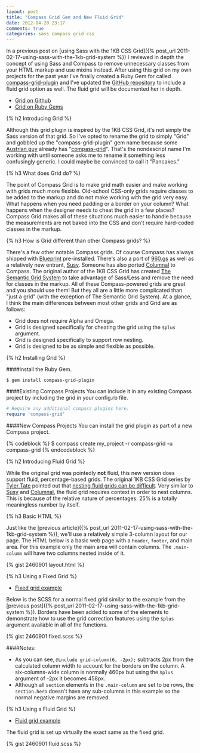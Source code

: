 ```yaml
---
layout: post
title: "Compass Grid Gem and New Fluid Grid"
date: 2012-04-20 23:17
comments: true
categories: sass compass grid css
---
```

In a previous post on [using Sass with the 1KB CSS Grid]({% post_url 2011-02-17-using-sass-with-the-1kb-grid-system %}) I reviewed in depth the concept of using Sass and Compass to remove unnecessary classes from your HTML markup and use mixins instead. After using this grid on my own projects for the past year I've finally created a Ruby Gem for called [compass-grid-plugin](http://rubygems.org/gems/compass-grid-plugin) and I've updated the [GitHub repository](https://github.com/heygrady/1KB-SCSS-Grid) to include a fluid grid option as well. The fluid grid will be documented her in depth.

- [Grid on Github](https://github.com/heygrady/1KB-SCSS-Grid)
- [Grid on Ruby Gems](http://rubygems.org/gems/compass-grid-plugin)

<!--more-->

{% h2 Introducing Grid %}

Although this grid plugin is inspired by the 1KB CSS Grid, it's not simply the Sass version of that grid. So I've opted to rename the grid to simply "Grid" and gobbled up the "compass-grid-plugin" gem name because some [Austrian guy](http://wizzart.at/about.html) already has "[compass-grid](http://rubygems.org/gems/compass-grid)". That's the nondescript name I'm working with until someone asks me to rename it something less confusingly generic. I could maybe be convinced to call it "Pancakes."

{% h3 What does Grid do? %}

The point of Compass Grid is to make grid math easier and make working with grids much more flexible. Old-school CSS-only grids require classes to be added to the markup and do not make working with the grid very easy. What happens when you need padding or a border on your column? What happens when the designer needs to cheat the grid in a few places? Compass Grid makes all of these situations much easier to handle because the measurements are not baked into the CSS and don't require hard-coded classes in the markup.

{% h3 How is Grid different than other Compass grids? %}

There's a few other notable Compass grids. Of course Compass has always shipped with [Blueprint](http://compass-style.org/reference/blueprint/grid/) pre-installed. There's also a port of [960.gs](https://github.com/nextmat/compass-960-plugin) as well as a relatively new entrant, [Susy](https://github.com/ericam/compass-susy-plugin). Someone has also ported [Columnal](https://github.com/diogob/compass-columnal-plugin) to Compass. The original author of the 1KB CSS Grid has created [The Semantic Grid System](http://semantic.gs/) to take advantage of Sass/Less and remove the need for classes in the markup. All of these Compass-powered grids are great and you should use them! But they all are a little more complicated than "just a grid" (with the exception of The Semantic Grid System). At a glance, I think the main differences between most other grids and Grid are as follows:

- Grid does not require Alpha and Omega.
- Grid is designed specifically for cheating the grid using the `$plus` argument.
- Grid is designed specifically to support row nesting.
- Grid is designed to be as simple and flexible as possible.

{% h2 Installing Grid %}

####Install the Ruby Gem.
```
$ gem install compass-grid-plugin
```

####Existing Compass Projects
You can include it in any existing Compass project by including the grid in your config.rb file.

``` ruby config.rb
# Require any additional compass plugins here.
require 'compass-grid'

```

####New Compass Projects
You can install the grid plugin as part of a new Compass project.

{% codeblock %}
$ compass create my_project -r compass-grid -u compass-grid
{% endcodeblock %}

{% h2 Introducing Fluid Grid %}

While the original grid was pointedly **not** fluid, this new version does support fluid, percentage-based grids. The original 1KB CSS Grid series by [Tyler Tate](http://tylertate.com/) pointed out that [nesting fluid grids can be difficult](http://www.usabilitypost.com/2009/06/19/the-1kb-css-grid-part-3/). Very similar to [Susy](http://susy.oddbird.net/) and [Columnal](http://www.columnal.com/), the fluid grid requires context in order to nest columns. This is because of the relative nature of percentages: 25% is a totally meaningless number by itself.

{% h3 Basic HTML %}

Just like the [previous article]({% post_url 2011-02-17-using-sass-with-the-1kb-grid-system %}), we'll use a relatively simple 3-column layout for our page. The HTML below is a basic web page with a `header`, `footer`, and main area. For this example only the main area will contain columns. The `.main-column` will have two columns nested inside of it.

{% gist 2460901 layout.html %}

{% h3 Using a Fixed Grid %}

- [Fixed grid example](/assets/compass-grid-example/fixed.html)

Below is the SCSS for a normal fixed grid similar to the example from the [previous post]({% post_url 2011-02-17-using-sass-with-the-1kb-grid-system %}). Borders have been added to some of the elements to demonstrate how to use the grid correction features using the `$plus` argument available in all of the functions. 

{% gist 2460901 fixed.scss %}

####Notes:

- As you can see, `@include grid-column(6, -2px);` subtracts 2px from the calculated column width to account for the borders on the column. A six-columns-wide column is normally 460px but using the `$plus` argument of -2px it becomes 458px.
- Although all `section` elements in the `.main-column` are set to be rows, the `section.hero` doesn't have any sub-columns in this example so the normal negative margins are removed.

{% h3 Using a Fluid Grid %}

- [Fluid grid example](/assets/compass-grid-example/fluid.html)

The fluid grid is set up virtually the exact same as the fixed grid. 

{% gist 2460901 fluid.scss %}